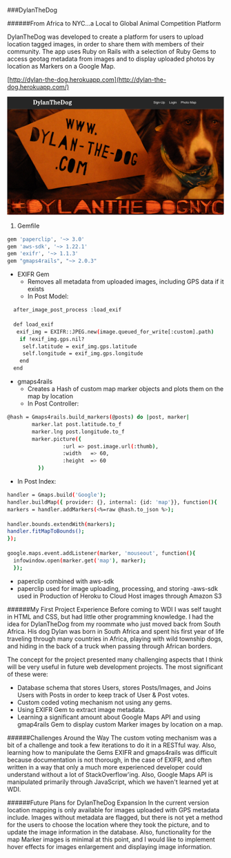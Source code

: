 ###DylanTheDog

######From Africa to NYC...a Local to Global Animal Competition Platform

DylanTheDog was developed to create a platform for users to upload location tagged images, in order to share them with members of their community.  The app uses Ruby on Rails with a selection of Ruby Gems to access geotag metadata from images and to display uploaded photos by location as Markers on a Google Map.

[http://dylan-the-dog.herokuapp.com](http://dylan-the-dog.herokuapp.com/)

![image](./app/assets/images/DTD_screenshot.png)

1) Gemfile
```bash
gem 'paperclip', '~> 3.0'
gem 'aws-sdk', '~> 1.22.1'
gem 'exifr', '~> 1.1.3'
gem "gmaps4rails", "~> 2.0.3"
```

- EXIFR Gem
  - Removes all metadata from uploaded images, including GPS data if it exists
  - In Post Model:

```bash
  after_image_post_process :load_exif

  def load_exif
   exif_img = EXIFR::JPEG.new(image.queued_for_write[:custom].path)
    if !exif_img.gps.nil?
     self.latitude = exif_img.gps.latitude
     self.longitude = exif_img.gps.longitude
    end
  end
```

- gmaps4rails
  - Creates a Hash of custom map marker objects and plots them on the map by location
  - In Post Controller:

```bash
@hash = Gmaps4rails.build_markers(@posts) do |post, marker|
        marker.lat post.latitude.to_f
        marker.lng post.longitude.to_f
        marker.picture({
                  :url => post.image.url(:thumb),
                  :width   => 60,
                  :height  => 60
          }) 
```
  - In Post Index:

  ```bash
  handler = Gmaps.build('Google');
  handler.buildMap({ provider: {}, internal: {id: 'map'}}, function(){
  markers = handler.addMarkers(<%=raw @hash.to_json %>);

  handler.bounds.extendWith(markers);
  handler.fitMapToBounds();
});

  google.maps.event.addListener(marker, 'mouseout', function(){
    infowindow.open(marker.get('map'), marker);
    });
```

- paperclip combined with aws-sdk 
 - paperclip used for image uploading, processing, and storing
 -aws-sdk used in Production of Heroku to Cloud Host images through Amazon S3


######My First Project Experience
Before coming to WDI I was self taught in HTML and CSS, but had little other programming knowledge.  I had the idea for DylanTheDog from my roommate who just moved back from South Africa.  His dog Dylan was born in South Africa and spent his first year of life traveling through many countries in Africa, playing with wild township dogs, and hiding in the back of a truck when passing through African borders.

The concept for the project presented many challenging aspects that I think will be very useful in future web development projects.  The most significant of these were:
- Database schema that stores Users, stores Posts/Images, and Joins Users with Posts in order to keep track of User & Post votes. 
- Custom coded voting mechanism not using any gems.
- Using EXIFR Gem to extract image metadata.
- Learning a significant amount about Google Maps API and using gmap4rails Gem to display custom Marker images by location on a map.


######Challenges Around the Way
The custom voting mechanism was a bit of a challenge and took a few iterations to do it in a RESTful way. Also, learning how to manipulate the Gems EXIFR and gmaps4rails was difficult because documentation is not thorough, in the case of EXIFR, and often written in a way that only a much more experienced developer could understand without a lot of StackOverflow'ing.  Also, Google Maps API is manipulated primarily through JavaScript, which we haven't learned yet at WDI.

######Future Plans for DylanTheDog Expansion
In the current version location mapping is only available for images uploaded with GPS metadata include.  Images without metadata are flagged, but there is not yet a method for the users to choose the location where they took the picture, and to update the image information in the database.  Also, functionality for the map Marker images is minimal at this point, and I would like to implement hover effects for images enlargement and displaying image information.
